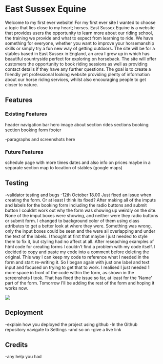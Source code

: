 # East Sussex Equine

Welcome to my first ever website! For my first ever site I wanted to choose a topic that lies close to my heart; horses. East Sussex Equine is a website that provides users the opportunity to learn more about our riding school, the training we provide and what to expect from learning to ride. We have something for everyone, whether you want to improve your horsemanship skills or simply try a fun new way of getting outdoors. The site will be for a stables based in East Sussex in England, an area I grew up in which has beautiful countryside perfect for exploring on horseback. The site will offer customers the opportunity to book riding sessions as well as providing contact details if they have any further questions. The goal is to create a friendly yet professional looking website providing plenty of information about our horse riding services, whilst also encouraging people to get closer to nature.

## Features
### Existing Features

header
navigation bar
hero image
about section
rides sections
booking section
booking form
footer

-paragraphs and screenshots here

### Future Features

schedule page with more times dates and also info on prices maybe in a separate section
map to location of stables (google maps)

## Testing

-validator testing and bugs
-12th October 18.00 Just fixed an issue when creating the form. Or at least I think its fixed? After making all of the imputs and labels for the booking form including the radio buttons and submit button I couldnt work out why the form was showing up weirdly on the site. None of the imput boxes were showing, and neither were they radio buttons or submit form. I changed to background color of them using class attributes to get a better look at where they were. Something was wrong, only the input boxes could be seen and the were all overlapping and under the text of the labels. I thought at first that maybe I just needed to style them to fix it, but styling had no affect at all. After reseaching examples of html code for creating forms I couldn't find a problem with my code itself. I decided to copy and paste my code into a comment before deleting the original. This way I can keep my code to reference what I needed in the form and start re-writing it. So I began again with just one label and text input and focused on  trying to get that to work. I realised I just needed 1 more space in front of the code within the form, as shown in the screenshots I took. That has fixed the issue so far, at least for the 'Name' part of the form. Tomorrow I'll be adding the rest of the form and hoping it works now.

<img src="./assests/images/form-bug-1.jpg">

## Deployment

-explain how you deployed the project using github
-In the Github repository navigate to Settings
-and so on
-give a live link

## Credits

-any help you had